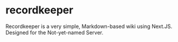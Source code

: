 # recordkeeper
Recordkeeper is a very simple, Markdown-based wiki using Next.JS. Designed for the Not-yet-named Server.

